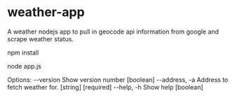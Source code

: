 # weather-app

A weather nodejs app to pull in geocode api information from google and scrape weather status.

npm install

node app.js

Options:
  --version      Show version number                                   [boolean]
  --address, -a  Address to fetch weather for.               [string] [required]
  --help, -h     Show help                                             [boolean]

